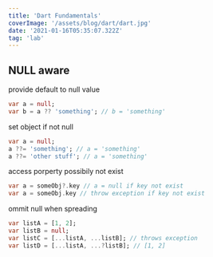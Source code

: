 ```yaml
---
title: 'Dart Fundamentals'
coverImage: '/assets/blog/dart/dart.jpg'
date: '2021-01-16T05:35:07.322Z'
tag: 'lab'
---
```


## NULL aware

provide default to null value
```dart
var a = null;
var b = a ?? 'something'; // b = 'something'
```

set object if not null
```dart
var a = null;
a ??= 'something'; // a = 'something'
a ??= 'other stuff'; // a = 'something'
```

access porperty possibily not exist
```dart
var a = someObj?.key // a = null if key not exist
var a = someObj.key // throw exception if key not exist
```

ommit null when spreading
```dart
var listA = [1, 2];
var listB = null;
var listC = [...listA, ...listB]; // throws exception
var listD = [...listA, ...?listB]; // [1, 2]
```
